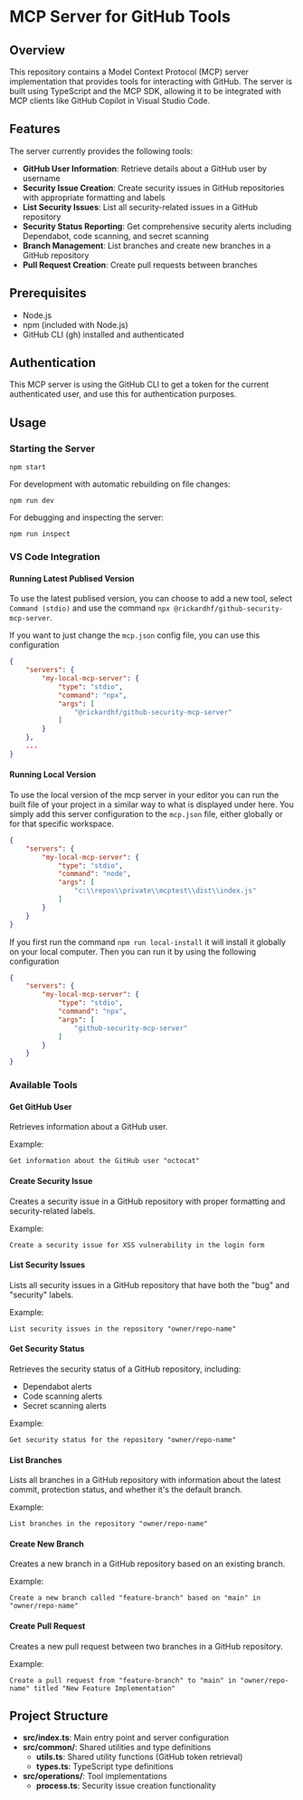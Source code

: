# MCP Server for GitHub Tools

## Overview

This repository contains a Model Context Protocol (MCP) server implementation that provides tools for interacting with GitHub. The server is built using TypeScript and the MCP SDK, allowing it to be integrated with MCP clients like GitHub Copilot in Visual Studio Code.

## Features

The server currently provides the following tools:

- **GitHub User Information**: Retrieve details about a GitHub user by username
- **Security Issue Creation**: Create security issues in GitHub repositories with appropriate formatting and labels
- **List Security Issues**: List all security-related issues in a GitHub repository
- **Security Status Reporting**: Get comprehensive security alerts including Dependabot, code scanning, and secret scanning
- **Branch Management**: List branches and create new branches in a GitHub repository
- **Pull Request Creation**: Create pull requests between branches

## Prerequisites

- Node.js 
- npm (included with Node.js)
- GitHub CLI (gh) installed and authenticated

## Authentication

This MCP server is using the GitHub CLI to get a token for the current authenticated user, and use this for authentication purposes.

## Usage

### Starting the Server

```
npm start
```

For development with automatic rebuilding on file changes:
```
npm run dev
```

For debugging and inspecting the server:
```
npm run inspect
```

### VS Code Integration

#### Running Latest Publised Version

To use the latest publised version, you can choose to add a new tool, select `Command (stdio)` and use the command `npx @rickardhf/github-security-mcp-server`.

If you want to just change the `mcp.json` config file, you can use this configuration
```json
{
    "servers": {
        "my-local-mcp-server": {
            "type": "stdio",
            "command": "npx",
            "args": [
                "@rickardhf/github-security-mcp-server"
            ]
        }
    },
    ...
}
```

#### Running Local Version

To use the local version of the mcp server in your editor you can run the built file of your project in a similar way to what is displayed under here. You simply add this server configuration to the `mcp.json` file, either globally or for that specific workspace. 

```json
{
    "servers": {
        "my-local-mcp-server": {
            "type": "stdio",
            "command": "node",
            "args": [
                "c:\\repos\\private\\mcptest\\dist\\index.js"
            ]
        }
    }
}
```

If you first run the command `npm run local-install` it will install it globally on your local computer. Then you can run it by using the following configuration
```json
{
    "servers": {
        "my-local-mcp-server": {
            "type": "stdio",
            "command": "npx",
            "args": [
                "github-security-mcp-server"
            ]
        }
    }
}
```

### Available Tools

#### Get GitHub User
Retrieves information about a GitHub user.

Example:
```
Get information about the GitHub user "octocat"
```

#### Create Security Issue
Creates a security issue in a GitHub repository with proper formatting and security-related labels.

Example:
```
Create a security issue for XSS vulnerability in the login form
```

#### List Security Issues
Lists all security issues in a GitHub repository that have both the "bug" and "security" labels.

Example:
```
List security issues in the repository "owner/repo-name"
```

#### Get Security Status
Retrieves the security status of a GitHub repository, including:
- Dependabot alerts
- Code scanning alerts
- Secret scanning alerts

Example:
```
Get security status for the repository "owner/repo-name"
```

#### List Branches
Lists all branches in a GitHub repository with information about the latest commit, protection status, and whether it's the default branch.

Example:
```
List branches in the repository "owner/repo-name"
```

#### Create New Branch
Creates a new branch in a GitHub repository based on an existing branch.

Example:
```
Create a new branch called "feature-branch" based on "main" in "owner/repo-name"
```

#### Create Pull Request
Creates a new pull request between two branches in a GitHub repository.

Example:
```
Create a pull request from "feature-branch" to "main" in "owner/repo-name" titled "New Feature Implementation"
```

## Project Structure

- **src/index.ts**: Main entry point and server configuration
- **src/common/**: Shared utilities and type definitions
  - **utils.ts**: Shared utility functions (GitHub token retrieval)
  - **types.ts**: TypeScript type definitions
- **src/operations/**: Tool implementations
  - **process.ts**: Security issue creation functionality

